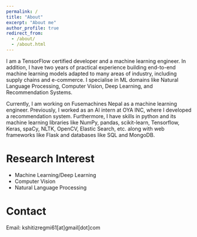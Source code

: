 ```yaml
---
permalink: /
title: "About"
excerpt: "About me"
author_profile: true
redirect_from: 
  - /about/
  - /about.html
---
```


I am a TensorFlow certified developer and a machine learning engineer. In addition, I have two years of practical experience building end-to-end machine learning models adapted to many areas of industry, including supply chains and e-commerce.
I specialise in ML domains like Natural Language Processing, Computer Vision, Deep Learning, and Recommendation Systems.

Currently, I am working on Fusemachines Nepal as a machine learning engineer. Previously, I worked as an AI intern at OYA INC, where I developed a recommendation system. Furthermore, I have skills in python and its machine learning libraries like NumPy, pandas, scikit-learn, Tensorflow, Keras, spaCy, NLTK, OpenCV, Elastic Search, etc. along with web frameworks like Flask and databases like SQL and MongoDB.


# Research Interest

- Machine Learning/Deep Learning
- Computer Vision
- Natural Language Processing


# Contact

Email: kshitizregmi61[at]gmail[dot]com